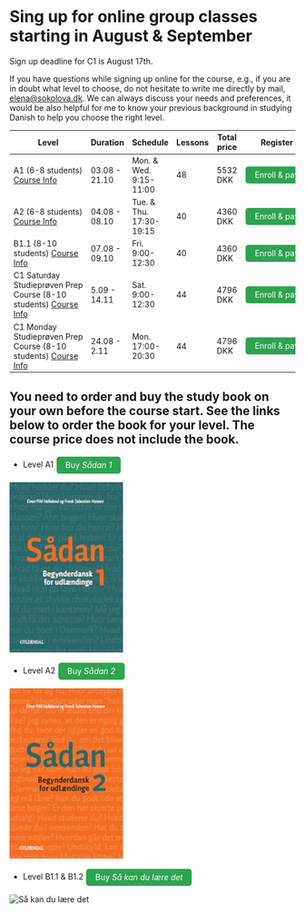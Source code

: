 
# Sing up for online group classes starting in August & September

Sign up deadline for C1 is August 17th.

If you have questions while signing up online for the course, e.g., if you are in doubt what level to choose, do not hesitate to write me directly by mail, [elena@sokolova.dk](mailto:elena@sokolova.dk). We can always discuss your needs and preferences, it would be also helpful for me to know your previous background in studying Danish to help you choose the right level. 

<style>
.btn {
  color: white;
  background-color: #2ea44f;
  border-color: rgba(27,31,35,.1);
  box-shadow: 0 0px 0 rgba(27,31,35,.1),inset 0 1px 0 hsla(0,0%,100%,.03);
  position: relative;
  display: inline-block;
  padding: 5px 16px;
  font-size: 14px
  font-weight: 500;
  line-height: 20px;
  white-space: nowrap;
  vertical-align: middle;
  cursor: pointer;
  border: 1px solid;
  border-radius: 6px;
  text-decoration: none;
}
</style>


Level | Duration | Schedule | Lessons | Total price | Register
-- | -- | -- | -- | -- | --
A1 (6-8 students) [Course Info](a1-danish-online) | 03.08 - 21.10 | Mon. & Wed. 9:15-11:00 | 48 | 5532 DKK | <a class="btn" href="https://elenasokolova.podia.com/a1-danish-online">Enroll & pay</a>
A2 (6-8 students) [Course Info](a2-danish-online) | 04.08 - 08.10 | Tue. & Thu. 17:30-19:15 | 40 | 4360 DKK | <a class="btn" href="https://elenasokolova.podia.com/a2-danish-online">Enroll & pay</a>
B1.1 (8-10 students) [Course Info](b1-danish-online) | 07.08 - 09.10 | Fri. 9:00-12:30 | 40 | 4360 DKK | <a class="btn" href="https://elenasokolova.podia.com/b1-1-danish-online">Enroll & pay</a>
C1 Saturday Studieprøven Prep Course (8-10 students) [Course Info](studieprove-online-course) | 5.09 - 14.11 | Sat. 9:00-12:30 | 44 | 4796 DKK | <a class="btn" href="https://elenasokolova.podia.com/c1-online-studieproven-saturday-prep-course">Enroll & pay</a>
C1 Monday Studieprøven Prep Course (8-10 students) [Course Info](studieprove-online-course) | 24.08 - 2.11 | Mon. 17:00-20:30 | 44 | 4796 DKK | <a class="btn" href="https://elenasokolova.podia.com/c1-online-studieproven-prep-course">Enroll & pay</a>

## You need to order and buy the study book on your own before the course start. See the links below to order the book for your level. The course price does not include the book.

* Level A1 <a class="btn" href="https://gyldendal-uddannelse.dk/products/sadan-1-bog-35032-9788702144260?gclid=Cj0KCQjw9IX4BRCcARIsAOD2OB2ORKliBuOlNZSx9lSi3LTTOLF6rPKOiEX8ZeZP80hL9_r6EOKI3LkaAt_JEALw_wcB&gclsrc=aw.ds">Buy *Sådan 1*</a>

<img src="forside-saadan1-png.png" alt="Sådan 1" width="200" height="300" />
  
* Level A2 <a class="btn" href="https://gyldendal-uddannelse.dk/products/sadan-2-bog-35033-9788702144277">Buy *Sådan 2*</a>

<img src="forside-saadan2-.png" alt="Sådan 2" width="200" height="300" />
 
* Level B1.1 & B1.2  <a class="btn" href="https://gyldendal-uddannelse.dk/products/sa-kan-du-lare-det-bog-40351-9788702185676">Buy *Så kan du lære det*</a>

<img src="saa-kan-du-lære-det.png" alt="Så kan du lære det" width="200" height="300" />


